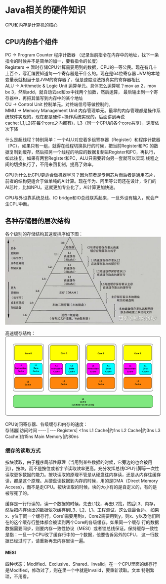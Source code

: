 # Java相关的硬件知识

CPU和内存是计算机的核心

## CPU内的各个组件

PC -> Program Counter 程序计数器 （记录当前指令在内存中的地址，找下一条指令的时候并不是简单的加一，要看指令的长度）  
Registers -> 暂时存储CPU计算需要用到的数据，CPU的一等公民。现在有几十上百个，写汇编要知道每一个寄存器是干什么的。现在是64位寄存器
             JVM的本地变量表就相当于是JVM的寄存器了，但是速度没法跟真实的寄存器相比  
ALU -> Arithmetic & Logic Unit 运算单元。具体怎么运算呢？mov ax 2，mov bx 3，然后add，就自动去ax和bx中找两个加数，然后运算，
       最后输出到一个寄存器中，再把其值写到内存中的某个地址  
CU -> Control Unit 控制单元。对终端信号等做控制的。  
MMU -> Memory Management Unit 内存管理单元。最早的内存管理都是操作系统软件实现的，现在都是硬件+操作系统实现的，后面讲到再说  
cache: L1,L2(在每个core之内都有)，L3（同一个CPU的各个core共享），速度依次下降  
  
什么是超线程？特别简单：一个ALU对应着多组寄存器（Register）和程序计数器（PC）。如果只有一组，就得在线程切换执行的时候，把当前Register和PC
的数据复制到缓存，然后把另一个线程的响应的数据复制进Register和PC，再执行，如此往复。如果有两套Register和PC，ALU只需要转向另一套就可以实现
线程之间的切换执行了，不用来回复制，提高了效率。
  
GPU为什么比CPU更适合做机器学习？因为前者是专用芯片而后者是通用芯片，前者的结构更适合于做单纯的AI计算。现在华为、阿里等公司还在设计，专门的
AI芯片，比如NPU。这就更加专业化了，AI计算更加快速。  

CPU与外设靠系统总线、IO bridge和IO总线联系起来，一旦外设有输入，就会产生CPU中断。

## 各种存储器的层次结构

各个级别的存储结构其速度排序如下图：
![存储器层次结构](images/cache-1.jpg)

高速缓存结构：  
![高速缓存结构](images/cache-2.png)
  
CPU访问寄存器、各级缓存和内存的速度：  
存储器|访问时间
---- | ---
Registers| <1ns
L1 Cache|约1ns
L2 Cache|约3ns
L3 Cache|约15ns
Main Memory|约80ns

### 缓存的读取方式
按块读取，由于程序局部性原理（当用到某些数据的时候，它旁边的也会被用到），按块，而不是按位或者字节读取效率更高，充分发挥总线CPU针脚等一次性
读取更多数据的能力。按块读取的原理不管是从硬盘往内存读，还是从内存往缓存读，都是这个原理。从硬盘读数据到内存的时候，用的是DMA（Direct 
Memory Access），而不是走CPU。按块读取的时候，块的大小有的是自定义的，有的是被写死了的。  

缓存是一行行读的，读一个数据的时候，先去L1找，再去L2找，然后L3、内存，然后把内存读出的数据依次缓存到L3、L2、L1。工程测试，这么做最合适。
如果x、y位于同一个缓存行，Core1需要用到x，Core2需要用到y，则x、y以及他们所在的这个缓存行整体都会被读到两个Core的各级缓存。如果同一个缓存
行的数据数据需要同步，则要内存一致性协议（MESI）或者锁总线保证。保持缓存一致性是指：一旦一个CPU改了缓存行中的一个数据，他要告诉另外的CPU，
这一行数据已经过时了，请重新再去内存里读一遍。  

#### MESI
四种状态：Modified、Exclusive、Shared、Invalid。在一个CPU里面的缓存行是Modified，修改过了，则在里一个中就是Invalid，要重新读取。文本
特别繁琐，不用看。